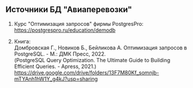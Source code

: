 ## Источники БД "Авиаперевозки" ##

1. Курс "Оптимизация запросов" фирмы PostgresPro:   
   https://postgrespro.ru/education/demodb   
   
2. Книга:   
   Домбровская Г., Новиков Б., Бейликова А. Оптимизация запросов в PostgreSQL. - М.: ДМК Пресс, 2022.   
   (PostgreSQL Query Optimization. The Ultimate Guide to Building Efficient Queries. - Apress, 2021.)   
   https://drive.google.com/drive/folders/13F7M80Kf_somnjb-mTYAnh1hW1Y_g4kJ?usp=sharing   
